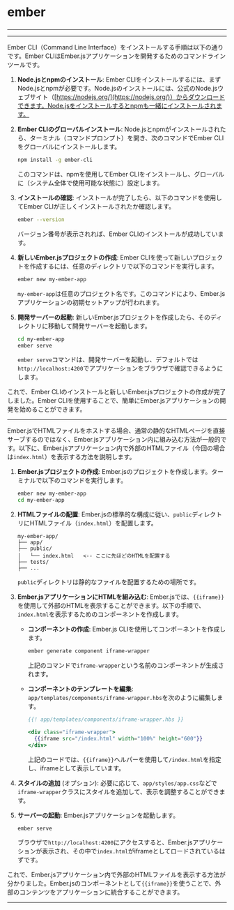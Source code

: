 ###
# ember
###

---

---

Ember CLI（Command Line Interface）をインストールする手順は以下の通りです。Ember CLIはEmber.jsアプリケーションを開発するためのコマンドラインツールです。

1. **Node.jsとnpmのインストール**:
   Ember CLIをインストールするには、まずNode.jsとnpmが必要です。Node.jsのインストールには、公式のNode.jsウェブサイト（[https://nodejs.org/](https://nodejs.org/)）からダウンロードできます。Node.jsをインストールするとnpmも一緒にインストールされます。

2. **Ember CLIのグローバルインストール**:
   Node.jsとnpmがインストールされたら、ターミナル（コマンドプロンプト）を開き、次のコマンドでEmber CLIをグローバルにインストールします。

   ```bash
   npm install -g ember-cli
   ```

   このコマンドは、npmを使用してEmber CLIをインストールし、グローバルに（システム全体で使用可能な状態に）設定します。

3. **インストールの確認**:
   インストールが完了したら、以下のコマンドを使用してEmber CLIが正しくインストールされたか確認します。

   ```bash
   ember --version
   ```

   バージョン番号が表示されれば、Ember CLIのインストールが成功しています。

4. **新しいEmber.jsプロジェクトの作成**:
   Ember CLIを使って新しいプロジェクトを作成するには、任意のディレクトリで以下のコマンドを実行します。

   ```bash
   ember new my-ember-app
   ```

   `my-ember-app`は任意のプロジェクト名です。このコマンドにより、Ember.jsアプリケーションの初期セットアップが行われます。

5. **開発サーバーの起動**:
   新しいEmber.jsプロジェクトを作成したら、そのディレクトリに移動して開発サーバーを起動します。

   ```bash
   cd my-ember-app
   ember serve
   ```

   `ember serve`コマンドは、開発サーバーを起動し、デフォルトでは`http://localhost:4200`でアプリケーションをブラウザで確認できるようにします。

これで、Ember CLIのインストールと新しいEmber.jsプロジェクトの作成が完了しました。Ember CLIを使用することで、簡単にEmber.jsアプリケーションの開発を始めることができます。

---

Ember.jsでHTMLファイルをホストする場合、通常の静的なHTMLページを直接サーブするのではなく、Ember.jsアプリケーション内に組み込む方法が一般的です。以下に、Ember.jsアプリケーション内で外部のHTMLファイル（今回の場合は`index.html`）を表示する方法を説明します。

1. **Ember.jsプロジェクトの作成**:
   Ember.jsのプロジェクトを作成します。ターミナルで以下のコマンドを実行します。

   ```bash
   ember new my-ember-app
   cd my-ember-app
   ```

2. **HTMLファイルの配置**:
   Ember.jsの標準的な構成に従い、`public`ディレクトリにHTMLファイル（`index.html`）を配置します。

   ```plaintext
   my-ember-app/
   ├── app/
   ├── public/
   │   └── index.html   <-- ここに先ほどのHTMLを配置する
   ├── tests/
   ├── ...
   ```

   `public`ディレクトリは静的なファイルを配置するための場所です。

3. **Ember.jsアプリケーションにHTMLを組み込む**:
   Ember.jsでは、`{{iframe}}`を使用して外部のHTMLを表示することができます。以下の手順で、`index.html`を表示するためのコンポーネントを作成します。

   - **コンポーネントの作成**: Ember.js CLIを使用してコンポーネントを作成します。

     ```bash
     ember generate component iframe-wrapper
     ```

     上記のコマンドで`iframe-wrapper`という名前のコンポーネントが生成されます。

   - **コンポーネントのテンプレートを編集**: `app/templates/components/iframe-wrapper.hbs`を次のように編集します。

     ```handlebars
     {{! app/templates/components/iframe-wrapper.hbs }}

     <div class="iframe-wrapper">
       {{iframe src="/index.html" width="100%" height="600"}}
     </div>
     ```

     上記のコードでは、`{{iframe}}`ヘルパーを使用して`/index.html`を指定し、iframeとして表示しています。

4. **スタイルの追加** (オプション): 必要に応じて、`app/styles/app.css`などで`iframe-wrapper`クラスにスタイルを追加して、表示を調整することができます。

5. **サーバーの起動**:
   Ember.jsアプリケーションを起動します。

   ```bash
   ember serve
   ```

   ブラウザで`http://localhost:4200`にアクセスすると、Ember.jsアプリケーションが表示され、その中で`index.html`がiframeとしてロードされているはずです。

これで、Ember.jsアプリケーション内で外部のHTMLファイルを表示する方法が分かりました。Ember.jsのコンポーネントとして`{{iframe}}`を使うことで、外部のコンテンツをアプリケーションに統合することができます。

---

